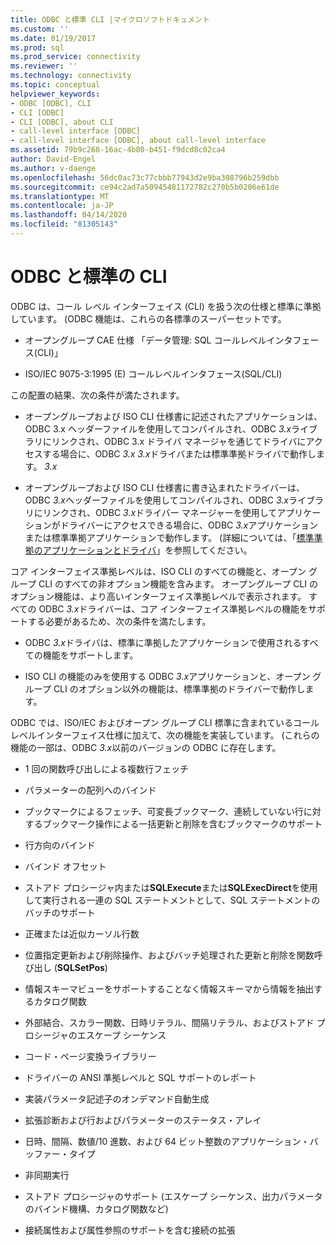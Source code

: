 ```yaml
---
title: ODBC と標準 CLI |マイクロソフトドキュメント
ms.custom: ''
ms.date: 01/19/2017
ms.prod: sql
ms.prod_service: connectivity
ms.reviewer: ''
ms.technology: connectivity
ms.topic: conceptual
helpviewer_keywords:
- ODBC [ODBC], CLI
- CLI [ODBC]
- CLI [ODBC], about CLI
- call-level interface [ODBC]
- call-level interface [ODBC], about call-level interface
ms.assetid: 79b9c268-16ac-4b80-b451-f9dcd8c02ca4
author: David-Engel
ms.author: v-daenge
ms.openlocfilehash: 56dc0ac73c77cbbb77943d2e9ba308796b259dbb
ms.sourcegitcommit: ce94c2ad7a50945481172782c270b5b0206e61de
ms.translationtype: MT
ms.contentlocale: ja-JP
ms.lasthandoff: 04/14/2020
ms.locfileid: "81305143"
---
```

# <a name="odbc-and-the-standard-cli"></a>ODBC と標準の CLI
ODBC は、コール レベル インターフェイス (CLI) を扱う次の仕様と標準に準拠しています。 (ODBC 機能は、これらの各標準のスーパーセットです。  
  
-   オープングループ CAE 仕様 「データ管理: SQL コールレベルインタフェース(CLI)」  
  
-   ISO/IEC 9075-3:1995 (E) コールレベルインタフェース(SQL/CLI)  
  
 この配置の結果、次の条件が満たされます。  
  
-   オープングループおよび ISO CLI 仕様書に記述されたアプリケーションは、ODBC 3.x ヘッダーファイルを使用してコンパイルされ、ODBC *3.x*ライブラリにリンクされ、ODBC 3.x ドライバ マネージャを通じてドライバにアクセスする場合に、ODBC *3.x* *3.x*ドライバまたは標準準拠ドライバで動作します。 *3.x*  
  
-   オープングループおよび ISO CLI 仕様書に書き込まれたドライバーは、ODBC *3.x*ヘッダーファイルを使用してコンパイルされ、ODBC *3.x*ライブラリにリンクされ、ODBC *3.x*ドライバー マネージャーを使用してアプリケーションがドライバーにアクセスできる場合に、ODBC *3.x*アプリケーションまたは標準準拠アプリケーションで動作します。 (詳細については、「[標準準拠のアプリケーションとドライバ](../../odbc/reference/develop-app/standards-compliant-applications-and-drivers.md)」を参照してください。  
  
 コア インターフェイス準拠レベルは、ISO CLI のすべての機能と、オープン グループ CLI のすべての非オプション機能を含みます。 オープングループ CLI のオプション機能は、より高いインターフェイス準拠レベルで表示されます。 すべての ODBC *3.x*ドライバーは、コア インターフェイス準拠レベルの機能をサポートする必要があるため、次の条件を満たします。  
  
-   ODBC *3.x*ドライバは、標準に準拠したアプリケーションで使用されるすべての機能をサポートします。  
  
-   ISO CLI の機能のみを使用する ODBC *3.x*アプリケーションと、オープン グループ CLI のオプション以外の機能は、標準準拠のドライバーで動作します。  
  
 ODBC では、ISO/IEC およびオープン グループ CLI 標準に含まれているコール レベルインターフェイス仕様に加えて、次の機能を実装しています。 (これらの機能の一部は、ODBC *3.x*以前のバージョンの ODBC に存在します。  
  
-   1 回の関数呼び出しによる複数行フェッチ  
  
-   パラメーターの配列へのバインド  
  
-   ブックマークによるフェッチ、可変長ブックマーク、連続していない行に対するブックマーク操作による一括更新と削除を含むブックマークのサポート  
  
-   行方向のバインド  
  
-   バインド オフセット  
  
-   ストアド プロシージャ内または**SQLExecute**または**SQLExecDirect**を使用して実行される一連の SQL ステートメントとして、SQL ステートメントのバッチのサポート  
  
-   正確または近似カーソル行数  
  
-   位置指定更新および削除操作、およびバッチ処理された更新と削除を関数呼び出し (**SQLSetPos**)  
  
-   情報スキーマビューをサポートすることなく情報スキーマから情報を抽出するカタログ関数  
  
-   外部結合、スカラー関数、日時リテラル、間隔リテラル、およびストアド プロシージャのエスケープ シーケンス  
  
-   コード・ページ変換ライブラリー  
  
-   ドライバーの ANSI 準拠レベルと SQL サポートのレポート  
  
-   実装パラメータ記述子のオンデマンド自動生成  
  
-   拡張診断および行およびパラメーターのステータス・アレイ  
  
-   日時、間隔、数値/10 進数、および 64 ビット整数のアプリケーション・バッファー・タイプ  
  
-   非同期実行  
  
-   ストアド プロシージャのサポート (エスケープ シーケンス、出力パラメータ のバインド機構、カタログ関数など)  
  
-   接続属性および属性参照のサポートを含む接続の拡張

